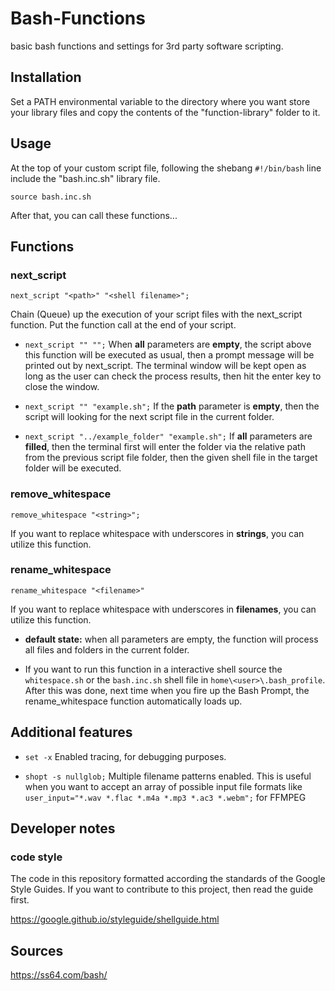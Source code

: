 # Bash-Functions
basic bash functions and settings for 3rd party software scripting.


## Installation

Set a PATH environmental variable to the directory where you want store your library
files and copy the contents of the "function-library" folder to it.


## Usage

At the top of your custom script file, following the shebang `#!/bin/bash` line
include the "bash.inc.sh" library file.

`source bash.inc.sh`

 After that, you can call these functions...


## Functions

### next_script

`next_script "<path>" "<shell filename>";`

Chain (Queue) up the execution of your script files with the next_script function.
Put the function call at the end of your script.


- `next_script "" "";` When **all** parameters are **empty**, the script above this function
will be executed as usual, then a prompt message will be printed out by next_script.
The terminal window will be kept open as long as the user can check the
process results, then hit the enter key to close the window.


- `next_script "" "example.sh";` If the **path** parameter is **empty**, then the script will looking for the next script
file in the current folder.


- `next_script "../example_folder" "example.sh";` If **all** parameters are **filled**, then the terminal first will enter the folder via
the relative path from the previous script file folder, then the given shell file
in the target folder will be executed.


### remove_whitespace

`remove_whitespace "<string>";`

If you want to replace whitespace with underscores in **strings**, you can utilize
this function.


### rename_whitespace

`rename_whitespace "<filename>"`

If you want to replace whitespace with underscores in **filenames**, you can utilize
this function.

- **default state:** when all parameters are empty, the function will
process all files and folders in the current folder.

- If you want to run this function in a interactive shell source the
`whitespace.sh` or the `bash.inc.sh` shell file in `home\<user>\.bash_profile`.
After this was done, next time when you fire up the Bash Prompt, the rename_whitespace
function automatically loads up.


## Additional features

- `set -x` Enabled tracing, for debugging purposes.

- `shopt -s nullglob;` Multiple filename patterns enabled. This is useful when you want to accept
an array of possible input file formats like `user_input="*.wav *.flac *.m4a *.mp3 *.ac3 *.webm";` for FFMPEG


## Developer notes

### code style

The code in this repository formatted according the standards of the Google Style Guides.
If you want to contribute to this project, then read the guide first.

https://google.github.io/styleguide/shellguide.html


## Sources

https://ss64.com/bash/
